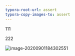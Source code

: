```yaml
---
typora-root-url: assert
typora-copy-images-to: assert
---
```


111

222

![image-20200901184302551](/image-20200901184302551.png)